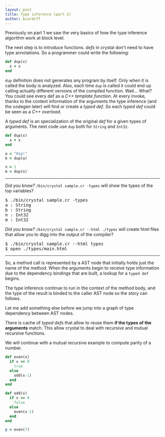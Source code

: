 ```yaml
---
layout: post
title: Type inference (part 2)
author: bcardiff
---
```


Previously on part 1 we saw the very basics of how the type inference algorithm work at block level.

The next step is to introduce functions. _defs_ in crystal don't need to have type annotations. So a programmer could write the following:

```ruby
def dup(x)
  x + x
end
```

`dup` definition does not generates any program by itself. Only when it is called the body is analyzed. Also, each time `dup` is called it could end up calling actually different versions of the compiled function. Wait... What? You could see every def as a _C++ template function_. At every invoke, thanks to the context information of the arguments the type inference (and the codegen later) will find or create a _typed def_. So each _typed def_ could be seen as a _C++ overload_.

A _typed def_ is an specialization of the original _def_ for a given types of arguments. The next code use `dup` both for `String` and `Int32`.

```ruby
def dup(x)
  x + x
end

a = "Hip!"
b = dup(a)

n = 1
m = dup(n)
```

<hr>

*Did you know?* `/bin/crystal sample.cr -types` will show the types of the top variables?

<pre class="code">
$ ./bin/crystal sample.cr -types
a : String
b : String
n : Int32
m : Int32
</pre>

*Did you know?* `/bin/crystal sample.cr --html ./types` will create html files that allow you to digg into the output of the compiler?

<pre class="code">
$ ./bin/crystal sample.cr --html types
$ open ./types/main.html
</pre>

<hr>

So, a method call is represented by a AST node that initially holds just the name of the method. When the arguments begin to receive type information due to the dependency bindings that are built, a lookup for a `typed def` begins.

The type inference continue to run in the context of the method body, and the type of the result is binded to the caller AST node so the story can follows.

Let me add something else before we jump into a graph of type dependency between AST nodes.

There is cache of _typed defs_ that allow to reuse them **if the types of the arguments** match. This allow crystal to deal with recursive and mutual recursive functions.

We will continue with a mutual recursive example to compute parity of a number.

```ruby
def even(x)
  if x == 0
    true
  else
    odd(x-1)
  end
end

def odd(x)
  if x == 0
    false
  else
    even(x-1)
  end
end

p = even(7)
```
